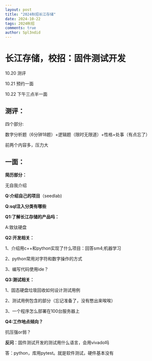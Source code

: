 ```yaml
---
layout: post
title: "2024秋招长江存储"
date: 2024-10-22
tags: 2024秋招
comments: true
author: Spl3ndid
---
```






# 长江存储，校招：固件测试开发

10.20 测评

10.21 预约一面

10.22 下午三点半一面

## 测评：

四个部分:

数字分析题（6分钟18题）+逻辑题（限时无限道）+性格+处事（有点忘了）



前两个内容多，压力大





## 一面：



**简历部分：**

无自我介绍

**Q:介绍自己的项目**（seedlab)

**Q:sql注入分类有哪些**



**Q1:了解长江存储的产品吗：**

A:致钛硬盘



**Q2:开发相关：**

1、介绍用c++和python实现了什么项目：回答sm4;机器学习

2、python常用对字符和数字操作的方式

3、编写代码使用ide？



**Q3:测试相关：**

1、固态硬盘垃圾回收如何设计测试用例

2、测试用例包含的部分（忘记准备了，没有憋出来唉唉）

3、一个程序怎么部署在100台服务器上



**Q4:工作地点倾向？**

抗压强or弱？



**反问**：固件测试开发的测试用什么语言，会用vivado吗

答：python，库用pytest。就是软件测试，硬件基本没有